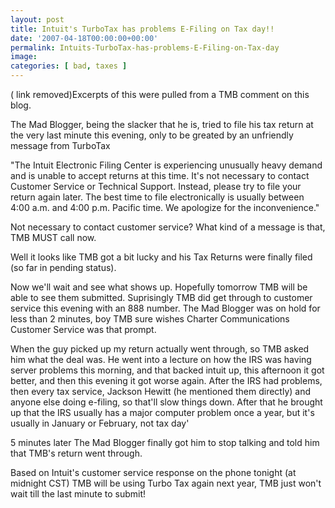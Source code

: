 ```yaml
---
layout: post
title: Intuit's TurboTax has problems E-Filing on Tax day!!
date: '2007-04-18T00:00:00+00:00'
permalink: Intuits-TurboTax-has-problems-E-Filing-on-Tax-day
image: 
categories: [ bad, taxes ]
---
```

( link removed)Excerpts of this were pulled from a TMB comment on this blog.

The Mad Blogger, being the slacker that he is, tried to file his tax return at the very last minute this evening, only to be greated by an unfriendly message from TurboTax

"The Intuit Electronic Filing Center is experiencing unusually heavy demand and is unable to accept returns at this time. It's not necessary to contact Customer Service or Technical Support. Instead, please try to file your return again later. The best time to file electronically is usually between 4:00 a.m. and 4:00 p.m. Pacific time. We apologize for the inconvenience."

Not necessary to contact customer service? What kind of a message is that, TMB MUST call now. 

Well it looks like TMB got a bit lucky and his Tax Returns were finally filed (so far in pending status).

Now we'll wait and see what shows up. Hopefully tomorrow TMB will be able to see them submitted. Suprisingly TMB did get through to customer service this evening with an 888 number. The Mad Blogger was on hold for less than 2 minutes, boy TMB sure wishes Charter Communications Customer Service was that prompt.

When the guy picked up my return actually went through, so TMB asked him what the deal was. He went into a lecture on how the IRS was having server problems this morning, and that backed intuit up, this afternoon it got better, and then this evening it got worse again. After the IRS had problems, then every tax service, Jackson Hewitt (he mentioned them directly) and anyone else doing e-filing, so that'll slow things down. After that he brought up that the IRS usually has a major computer problem once a year, but it's usually in January or February, not tax day'

5 minutes later The Mad Blogger finally got him to stop talking and told him that TMB's return went through.

Based on Intuit's customer service response on the phone tonight (at midnight CST) TMB will be using Turbo Tax again next year, TMB just won't wait till the last minute to submit!
